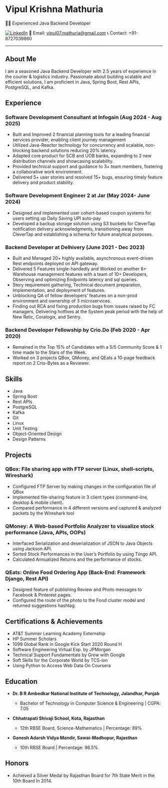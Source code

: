 # Vipul Krishna Mathuria

👨‍💻 Experienced Java Backend Developer

[![LinkedIn](https://img.shields.io/badge/-LinkedIn-blue?style=flat&logo=linkedin&logoColor=white)](www.linkedin.com/in/vipulkrishna)
📧 Email: vipul07.mathuria@gmail.com
📞 Contact: +91-8727039860

---

## About Me

I am a seasoned Java Backend Developer with 2.5 years of experience in the courier & logistics industry. Passionate about building scalable and efficient solutions, I am proficient in Java, Spring Boot, Rest APIs, PostgreSQL, and Kafka.

## Experience
### Software Development Consultant at Infogain (Aug 2024 - Aug 2025)
- Built and Improved 2 financial planning tools for a leading financial services provider, enabling client journey management 
- Utilized Java-Reactor technology for concurrency and scalable, non-blocking backend solutions reducing 20% latency. 
- Adapted core product for SCB and UOB banks, expanding to 2 new distribution channels and showcasing scalability. 
- Provided technical support and guidance to 3+ team members, fostering a collaborative work environment. 
- Delivered 5+ user stories and resolved 15+ bugs, ensuring timely feature delivery and product stability. 

### Software Development Engineer 2 at Jar (May 2024- June 2024) 
- Designed and implemented user cohort-based coupon systems for users setting up Daily Saving UPI auto-pay 
- Developed a backup storage solution using S3 buckets for CleverTap notification delivery acknowledgments, transitioning away from CleverTap and establishing a schema for future analytical purposes. 

### Backend Developer at Delhivery (June 2021 - Dec 2023)

- Built and Managed 20+ highly available, asynchronous event-driven Rest endpoints deployed on API gateway.
- Delivered 5 Features single-handedly and Worked on another 8+ Warehouse management features with a team of 10+ Developers, Observing and optimizing Endpoints latency and sql queries.
- Story requirement gathering, Technical document preparation, Implementation, and deployment of features.
- Unblocking QA of fellow developers' features on a non-prod environment and ownership of 3 microservices.
- Finding out RCA and fixing production bugs from issues raised by FC managers, Delivering hotfixes at the System peak period with the help of New Relic, Coralogix, and Sentry.

### Backend Developer Fellowship by Crio.Do (Feb 2020 - Apr 2020)

- Remained in the Top 15% of Candidates with a 5/5 Community Score & 1 time made to the Stars of the Week.
- Worked on 3 projects QBox, QMoney, and QEats a 10-page feedback report on 2 Crio-Bytes as a Reviewer.

## Skills

- Java
- Spring Boot
- Rest APIs
- PostgreSQL
- Kafka
- Git
- Linux
- Unit Testing
- Object-Oriented Design
- Design Patterns

## Projects

### QBox: File sharing app with FTP server (Linux, shell-scripts, Wireshark)

- Configured FTP Server by making changes in the configuration file of QBox
- Implemented file-sharing feature in 3 client types (command-line, desktop & mobile client).
- Compared performance in 4 different versions and captured & analyzed packets by the Wireshark tool

### QMoney: A Web-based Portfolio Analyzer to visualize stock performance (Java, APIs, OOPs)

- Interfaced Serialization and deserialization of JSON to Java Objects using Jackson API.
- Sorted Stock Performances in the User’s Portfolio by using Tiingo API.
- Calculated Annualized Returns and the performance of stocks.

### QEats: Online Food Ordering App (Back-End: Framework Django, Rest API)

- Designed feature of publishing Review and Photo messages to Facebook & Pinterest pages.
- Configured the route of the photo to the Food cluster model and returned suggestions hashtag.

## Certifications & Achievements

- AT&T Summer Learning Academy Externship
- HP Summer Scholars
- 1099 Global Rank in Google Kick Start 2020 Round H
- Software Engineering Virtual Exp. by JPMorgan
- Technical Support Fundamentals by Grow with Google
- Soft Skills for the Corporate World by TCS-ion
- Using Python to Access Web Data On Coursera

## Education

- **Dr. B R Ambedkar National Institute of Technology, Jalandhar, Punjab**
  - Bachelor of Technology in Computer Science & Engineering | CGPA: 7.05

- **Chhatrapati Shivaji School, Kota, Rajasthan**
  - 12th RBSE Board, Science-Mathematics | Percentage: 89%

- **Ganesh Adarsh Vidya Mandir, Sawai-Madhopur, Rajasthan**
  - 10th RBSE Board | Percentage: 96.5%

## Honors

- Achieved a Silver Medal by Rajasthan Board for 7th State Merit in the 10th Board In 2014.
